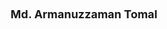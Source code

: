 ---
layout: page
title:  <font size = 4> Md. Armanuzzaman Tomal </font>
description: Fall 2019 -
img: assets/img/members/tomal.jpg
importance: 3
category: PhD Students
redirect: https://tomal-kuet.github.io/armanuzzaman/
---